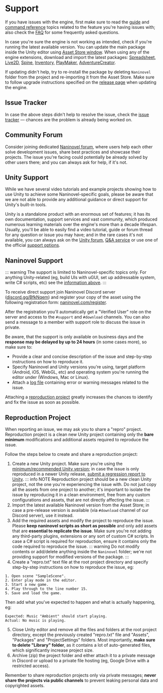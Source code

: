 # Support

If you have issues with the engine, first make sure to read the [guide](/guide/) and [command reference](/api/) topics related to the feature you're having issues with; also check the [FAQ](/faq/) for some frequently asked questions.

In case you're sure the engine is not working as intended, check if you're running the latest available version. You can update the main package inside the Unity editor using [Asset Store window](https://docs.unity3d.com/Manual/AssetStore.html). When using any of the engine extensions, download and import the latest packages: [Spreadsheet](https://github.com/Naninovel/Spreadsheet/raw/main/NaninovelSpreadsheet.unitypackage), [Live2D](https://github.com/Naninovel/Live2D/raw/master/NaninovelLive2D.unitypackage), [Spine](https://github.com/Naninovel/Spine/raw/main/NaninovelSpine.unitypackage), [Inventory](https://github.com/Naninovel/Inventory/raw/master/NaninovelInventory.unitypackage), [PlayMaker](https://github.com/Naninovel/PlayMaker/raw/master/NaninovelPlayMaker.unitypackage), [AdventureCreator](https://github.com/Naninovel/AdventureCreator/raw/master/NaninovelAdventureCreator.unitypackage).

If updating didn't help, try to re-install the package by deleting `Naninovel` folder from the project and re-importing it from the Asset Store. Make sure to follow upgrade instructions specified on the [release page](https://github.com/Naninovel/Documentation/releases) when updating the engine.

## Issue Tracker

In case the above steps didn't help to resolve the issue, check the [issue tracker](https://github.com/Naninovel/Documentation/issues?q=is%3Aissue+label%3Abug) — chances are the problem is already being worked on.

## Community Forum

Consider joining dedicated [Naninovel forum](https://forum.naninovel.com), where users help each other solve development issues, share best practices and showcase their projects. The issue you're facing could potentially be already solved by other users there; and you can always ask for help, if it's not.

## Unity Support

While we have several video tutorials and example projects showing how to use Unity to achieve some Naninovel-specific goals, please be aware that we are not able to provide any additional guidance or direct support for Unity's built-in tools.

Unity is a standalone product with an enormous set of features; it has its own documentation, support services and vast community, which produced numerous learning materials over the engine's more than a decade lifespan. Usually, you'll be able to easily find a video tutorial, guide or forum thread for any question or issue you may have; and in the rare cases it's not available, you can always ask on the [Unity forum](https://forum.unity.com), [Q&A service](https://answers.unity.com/questions/ask.html) or use one of the official [support options](https://unity.com/support-services).

## Naninovel Support

::: warning
The support is limited to Naninovel-specific topics only. For anything Unity-related (eg, build UIs with uGUI, set up addressable system, write C# scripts, etc) see the [information above](/support/#unity-support).
:::

To receive direct support join Naninovel Discord server ([discord.gg/BfkNqem](https://discord.gg/BfkNqem)) and register your copy of the asset using the following registration form: [naninovel.com/register](https://naninovel.com/register/).

After the registration you'll automatically get a "Verified User" role on the server and access to the `#support` and `#download` channels. You can also send a message to a member with support role to discuss the issue in private.

Be aware, that the support is only available on business days and the **response may be delayed by up to 24 hours** (in some cases more), so make sure to:
 - Provide a clear and concise description of the issue and step-by-step instructions on how to reproduce it.
 - Specify Naninovel and Unity versions you're using, target platform (Android, iOS, WebGL, etc) and operating system you're running the editor under (Windows, Mac or Linux).
 - Attach a [log file](https://docs.unity3d.com/Manual/LogFiles.html) containing error or warning messages related to the issue.

Attaching a [reproduction project](/support/#reproduction-project) greatly increases the chances to identify and fix the issue as soon as possible.

## Reproduction Project

When reporting an issue, we may ask you to share a "repro" project. Reproduction project is a clean new Unity project containing only the **bare minimum** modifications and additional assets required to reproduce the issue.

Follow the steps below to create and share a reproduction project:

1. Create a new Unity project. Make sure you're using the [minimum/recommended Unity version](/guide/compatibility.html#unity-version); in case the issue is only reproduced in a newer Unity release, [submit a regression report to Unity](https://unity3d.com/unity/qa/bug-reporting).
::: info NOTE
Reproduction project should be a new clean Unity project, not the one you're experiencing the issue with. Do not just copy all the assets from one project to another; it's important to isolate the issue by reproducing it in a clean environment, free from any custom configurations and assets, that are not directly affecting the issue.
:::
2. Import the latest available Naninovel version from the Asset Store; in case a pre-release version is available (via `#download` channel of our Discord server), use it instead.
3. Add the required assets and modify the project to reproduce the issue. Please **keep naninovel scripts as short as possible** and only add assets that are **essential to replicate the issue**. Make sure you're not adding any third-party plugins, extensions or any sort of custom C# scripts. In case a C# script is required for reproduction, ensure it contains only the code required to reproduce the issue.
::: warning
Do not modify contents or add/delete anything inside the `Naninovel` folder; we're not providing support for modified versions of the package.
:::
4. Create a "repro.txt" text file at the root project directory and specify step-by-step instructions on how to reproduce the issue, eg:

```
1. Open scene "SampleScene".
2. Enter play mode in the editor.
3. Start a new game.
4. Play through to the line number 15.
5. Save and load the game.
```

Then add what you've expected to happen and what is actually happening, eg:

```
Expected: Music "Ambient" should start playing.
Actual: No music is playing.
```

5. Close Unity editor and remove all the files and folders at the root project directory, except the previously created "repro.txt" file and "Assets", "Packages" and "ProjectSettings" folders. Most importantly, **make sure to delete "Library" folder**, as it contains a lot of auto-generated files, which significantly increase project size.
6. Archive (zip) the project folder and either attach it to a private message in Discord or upload to a private file hosting (eg, Google Drive with a restricted access).

Remember to share reproduction projects only via private messages; **never share the projects via public channels** to prevent leaking personal data and copyrighted assets.
